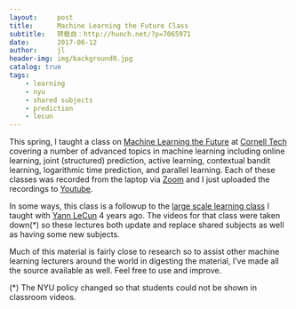 ```yaml
---
layout:     post
title:      Machine Learning the Future Class
subtitle:   转载自：http://hunch.net/?p=7065971
date:       2017-06-12
author:     jl
header-img: img/background0.jpg
catalog: true
tags:
    - learning
    - nyu
    - shared subjects
    - prediction
    - lecun
---
```


This spring, I taught a class on [Machine Learning the Future](http://hunch.net/~mltf) at [Cornell Tech](https://tech.cornell.edu/) covering a number of advanced topics in machine learning including online learning, joint (structured) prediction, active learning, contextual bandit learning, logarithmic time prediction, and parallel learning. Each of these classes was recorded from the laptop via [Zoom](https://zoom.us/) and I just uploaded the recordings to [Youtube](http://youtube.com/.).

In some ways, this class is a followup to the [large scale learning class](http://cilvr.cs.nyu.edu/doku.php?id=courses:bigdata:start) I taught with [Yann LeCun](http://yann.lecun.com/) 4 years ago. The videos for that class were taken down(*) so these lectures both update and replace shared subjects as well as having some new subjects. 

Much of this material is fairly close to research so to assist other machine learning lecturers around the world in digesting the material, I’ve made all the source available as well. Feel free to use and improve.

(*) The NYU policy changed so that students could not be shown in classroom videos. 
